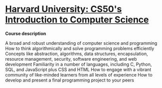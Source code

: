 # [Harvard University: CS50's Introduction to Computer Science](https://www.edx.org/learn/computer-science/harvard-university-cs50-s-introduction-to-computer-science) 

**Course description**

A broad and robust understanding of computer science and programming
How to think algorithmically and solve programming problems efficiently
Concepts like abstraction, algorithms, data structures, encapsulation, resource management, security, software engineering, and web development
Familiarity in a number of languages, including C, Python, SQL, and JavaScript plus CSS and HTML
How to engage with a vibrant community of like-minded learners from all levels of experience
How to develop and present a final programming project to your peers


